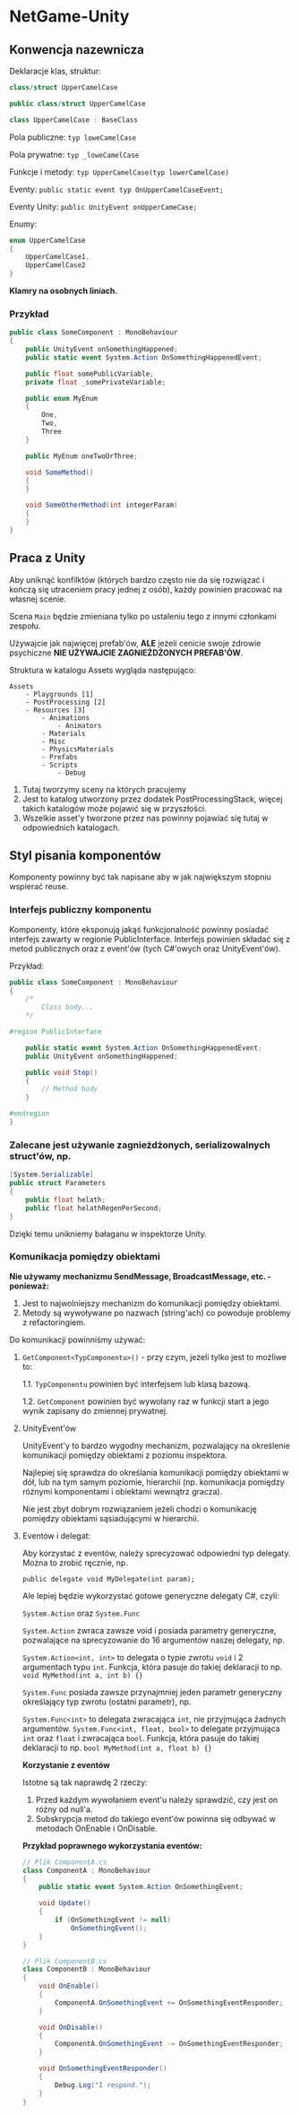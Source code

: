 # NetGame-Unity

## Konwencja nazewnicza

Deklaracje klas, struktur:
```csharp
class/struct UpperCamelCase

public class/struct UpperCamelCase

class UpperCamelCase : BaseClass
```

Pola publiczne: `typ loweCamelCase`

Pola prywatne: `typ _loweCamelCase`

Funkcje i metody: `typ UpperCamelCase(typ lowerCamelCase)`

Eventy: `public static event typ OnUpperCamelCaseEvent;`

Eventy Unity: `public UnityEvent onUpperCameCase;`

Enumy:
```csharp
enum UpperCamelCase
{
    UpperCamelCase1,
    UpperCamelCase2
}
```

**Klamry na osobnych liniach.**

### Przykład
```csharp
public class SomeComponent : MonoBehaviour 
{
    public UnityEvent onSomethingHappened;
    public static event System.Action OnSomethingHappenedEvent;

    public float somePublicVariable;
    private float _somePrivateVariable;

    public enum MyEnum
    {
        One,
        Two,
        Three
    }

    public MyEnum oneTwoOrThree;

    void SomeMethod()
    {
    }

    void SomeOtherMethod(int integerParam)
    {
    }
}
```

## Praca z Unity

Aby uniknąć konfilktów (których bardzo często nie da się rozwiązać i kończą się utraceniem pracy jednej z osób), każdy powinien pracować na własnej scenie.

Scena `Main` będzie zmieniana tylko po ustaleniu tego z innymi członkami zespołu.

Używajcie jak najwięcej prefab'ów, **ALE** jeżeli cenicie swoje zdrowie psychiczne **NIE UŻYWAJCIE ZAGNIEŻDŻONYCH PREFAB'ÓW**.

Struktura w katalogu Assets wygląda następująco:
```
Assets
    - Playgrounds [1]
    - PostProcessing [2]
    - Resources [3]
        - Animations
            - Animators
        - Materials
        - Misc
        - PhysicsMaterials
        - Prefabs
        - Scripts
            - Debug
```

1. Tutaj tworzymy sceny na których pracujemy
2. Jest to katalog utworzony przez dodatek PostProcessingStack, więcej takich katalogów może pojawić się w przyszłości.
3. Wszelkie asset'y tworzone przez nas powinny pojawiać się tutaj w odpowiednich katalogach.

## Styl pisania komponentów

Komponenty powinny być tak napisane aby w jak największym stopniu wspierać reuse.

### Interfejs publiczny komponentu

Komponenty, które eksponują jakąś funkcjonalność powinny posiadać interfejs zawarty w regionie PublicInterface. Interfejs powinien składać się z metod publicznych oraz z event'ów (tych C#'owych oraz UnityEvent'ów).

Przykład:

```csharp
public class SomeComponent : MonoBehaviour 
{
    /*
        Class body...
    */

#region PublicInterface

    public static event System.Action OnSomethingHappenedEvent;
    public UnityEvent onSomethingHappened;

    public void Stop()
    {
        // Method body
    }

#endregion
}
```

### Zalecane jest używanie zagnieżdżonych, serializowalnych struct'ów, np.

```csharp
[System.Serializable]
public struct Parameters
{
    public float helath;
    public float helathRegenPerSecond;
}
```

Dzięki temu unikniemy bałaganu w inspektorze Unity.

### Komunikacja pomiędzy obiektami

**Nie używamy mechanizmu SendMessage, BroadcastMessage, etc. - ponieważ:**

1. Jest to najwolniejszy mechanizm do komunikacji pomiędzy obiektami.
2. Metody są wywoływane po nazwach (string'ach) co powoduje problemy z refactoringiem.

Do komunikacji powinniśmy używać:
1. `GetComponent<TypComponentu>()` - przy czym, jeżeli tylko jest to możliwe to:
    
    1.1. `TypComponentu` powinien być interfejsem lub klasą bazową.

    1.2. `GetComponent` powinien być wywołany raz w funkcji start a jego wynik zapisany do zmiennej prywatnej.

2. UnityEvent'ów

    UnityEvent'y to bardzo wygodny mechanizm, pozwalający na określenie komunikacji pomiędzy obiektami z poziomu inspektora.

    Najlepiej się sprawdza do określania komunikacji pomiędzy obiektami w dół, lub na tym samym poziomie, hierarchii (np. komunikacja pomiędzy różnymi komponentami i obiektami wewnątrz gracza).

    Nie jest zbyt dobrym rozwiązaniem jeżeli chodzi o komunikację pomiędzy obiektami sąsiadującymi w hierarchii.

3. Eventów i delegat:

    Aby korzystać z eventów, należy sprecyzować odpowiedni typ delegaty. Można to zrobić ręcznie, np.

    `public delegate void MyDelegate(int param);`

    Ale lepiej będzie wykorzystać gotowe generyczne delegaty C#, czyli:

    `System.Action` oraz `System.Func`

    `System.Action` zwraca zawsze void i posiada parametry generyczne, pozwalające na sprecyzowanie do 16 argumentów naszej delegaty, np.

    `System.Action<int, int>` to delegata o typie zwrotu `void` i 2 argumentach typu `int`. Funkcja, która pasuje do takiej deklaracji to np.
    `void MyMethod(int a, int b) {} `

    `System.Func` posiada zawsze przynajmniej jeden parametr generyczny określający typ zwrotu (ostatni parametr), np.

    `System.Func<int>` to delegata zwracająca `int`, nie przyjmująca żadnych argumentów.
    `System.Func<int, float, bool>` to delegate przyjmująca `int` oraz `float` i zwracająca `bool`. Funkcja, która pasuje do takiej deklaracji to np.
    `bool MyMethod(int a, float b) {}`

    **Korzystanie z eventów**

    Istotne są tak naprawdę 2 rzeczy:

    1. Przed każdym wywołaniem event'u należy sprawdzić, czy jest on różny od null'a.
    2. Subskrypcja metod do takiego event'ów powinna się odbywać w metodach OnEnable i OnDisable.

    **Przykład poprawnego wykorzystania eventów:**

    ```csharp
    // Plik ComponentA.cs
    class ComponentA : MonoBehaviour
    {
        public static event System.Action OnSomethingEvent;

        void Update()
        {
            if (OnSomethingEvent != null)
                OnSomethingEvent();
        }
    }

    // Plik ComponentB.cs
    class ComponentB : MonoBehaviour
    {
        void OnEnable()
        {
            ComponentA.OnSomethingEvent += OnSomethingEventResponder;
        }

        void OnDisable()
        {
            ComponentA.OnSomethingEvent -= OnSomethingEventResponder;
        }

        void OnSomethingEventResponder()
        {
            Debug.Log("I respond.");
        }
    }
    ```